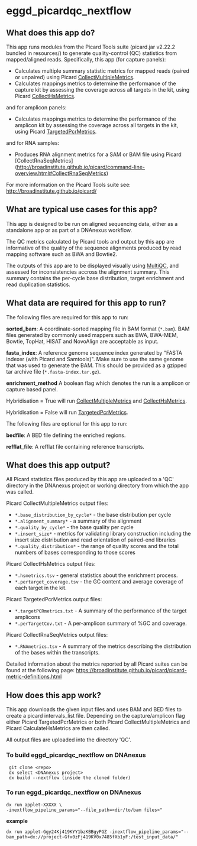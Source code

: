 # eggd_picardqc_nextflow

## What does this app do?
This app runs modules from the Picard Tools suite (picard.jar v2.22.2 bundled in resources/) to generate quality-control (QC) statistics from mapped/aligned reads. Specifically, this app (for capture panels):
* Calculates multiple summary statistic metrics for mapped reads (paired or unpaired) using Picard [CollectMultipleMetrics](https://broadinstitute.github.io/picard/command-line-overview.html#CollectMultipleMetrics).
* Calculates mappings metrics to determine the performance of the capture kit by assessing the coverage across all targets in the kit, using Picard [CollectHsMetrics](https://broadinstitute.github.io/picard/command-line-overview.html#CollectHsMetrics).

and for amplicon panels:
* Calculates mappings metrics to determine the performance of the amplicon kit by assessing the coverage across all targets in the kit, using Picard [TargetedPcrMetrics](https://broadinstitute.github.io/picard/command-line-overview.html#TargetedPcrMetrics).

and for RNA samples:
* Produces RNA alignment metrics for a SAM or BAM file using Picard [CollectRnaSeqMetrics] (http://broadinstitute.github.io/picard/command-line-overview.html#CollectRnaSeqMetrics)

For more information on the Picard Tools suite see: http://broadinstitute.github.io/picard/

## What are typical use cases for this app?
This app is designed to be run on aligned sequencing data, either as a standalone app or as part of a DNAnexus workflow.  

The QC metrics calculated by Picard tools and output by this app are informative of the quality of the sequence alignments produced by read mapping software such as BWA and Bowtie2.

The outputs of this app are to be displayed visually using [MultiQC](http://multiqc.info/), and assessed for inconsistencies accross the alignment summary. This summary contains the per-cycle base distribution, target enrichment and read duplication statistics.

## What data are required for this app to run?
The following files are required for this app to run:

**sorted_bam**:
A coordinate-sorted mapping file in BAM format (`*.bam`). BAM files generated by commonly used mappers such as BWA, BWA-MEM, Bowtie, TopHat, HISAT and NovoAlign are acceptable as input. 

**fasta_index**:
A reference genome sequence index generated by "FASTA indexer (with Picard and Samtools)". Make sure to use the same genome that was used to generate the BAM. This should be provided as a gzipped tar archive file (`*.fasta-index.tar.gz`).

**enrichment_method**
A boolean flag which denotes the run is a amplicon or capture based panel. 

Hybridisation = True will run [CollectMultipleMetrics](https://broadinstitute.github.io/picard/command-line-overview.html#CollectMultipleMetrics) and [CollectHsMetrics](https://broadinstitute.github.io/picard/command-line-overview.html#CollectHsMetrics). 

Hybridisation = False will run [TargetedPcrMetrics](https://broadinstitute.github.io/picard/command-line-overview.html#TargetedPcrMetrics).

The following files are optional for this app to run:

**bedfile**:
A BED file defining the enriched regions.

**refflat_file**:
A refflat file containing reference transcripts.

## What does this app output?
All Picard statistics files produced by this app are uploaded to a 'QC' directory in the DNAnexus project or working directory from which the app was called.

Picard CollectMultipleMetrics output files:
* `*.base_distribution_by_cycle*` - the base distribution per cycle
* `*.alignment_summary*` - a summary of the alignment
* `*.quality_by_cycle*` - the base quality per cycle
* `*.insert_size*` - metrics for validating library construction including the insert size distribution and read orientation of paired-end libraries
* `*.quality_distribution*` - the range of quality scores and the total numbers of bases corresponding to those scores

Picard CollectHsMetrics output files:
* `*.hsmetrics.tsv` - general statistics about the enrichment process. 
* `*.pertarget_coverage.tsv` - the GC content and average coverage of each target in the kit.

Picard TargetedPcrMetrics output files:
* `*.targetPCRmetrics.txt` - A summary of the performance of the target amplicons
* `*.perTargetCov.txt` - A per-amplicon summary of %GC and coverage.

Picard CollectRnaSeqMetrics output files:
* `*.RNAmetrics.tsv` - A summary of the metrics describing the distribution of the bases within the transcripts.

Detailed information about the metrics reported by all Picard suites can be found at the following page:
https://broadinstitute.github.io/picard/picard-metric-definitions.html

## How does this app work?
This app downloads the given input files and uses BAM and BED files to create a picard intervals_list file. 
Depending on the capture/amplicon flag either Picard TargetedPcrMetrics or both Picard CollectMultipleMetrics and Picard CalculateHsMetrics are then called.

All output files are uploaded into the directory 'QC'.


### To build eggd_picardqc_nextflow on DNAnexus

```
 git clone <repo>
 dx select <DNAnexus project>
 dx build --nextflow (inside the cloned folder)
 ```
### To run eggd_picardqc_nextflow on DNAnexus

 ```
 dx run applet-XXXXX \
-inextflow_pipeline_params="--file_path=<dir/to/bam files>"
```
**example**

```
dx run applet-Ggy24Kj419KYY1bzKBBgyPGZ -inextflow_pipeline_params="--bam_path=dx://project-Gfx0zFj419KV0x7485fXb1yF:/test_input_data/"
```
